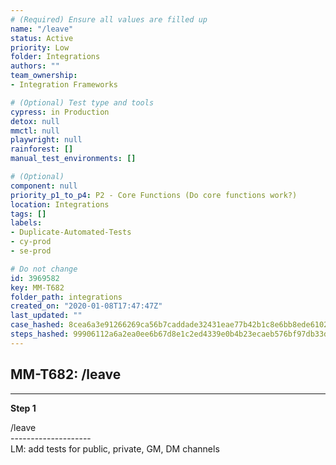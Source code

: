 ```yaml
---
# (Required) Ensure all values are filled up
name: "/leave"
status: Active
priority: Low
folder: Integrations
authors: ""
team_ownership: 
- Integration Frameworks

# (Optional) Test type and tools
cypress: in Production
detox: null
mmctl: null
playwright: null
rainforest: []
manual_test_environments: []

# (Optional)
component: null
priority_p1_to_p4: P2 - Core Functions (Do core functions work?)
location: Integrations
tags: []
labels: 
- Duplicate-Automated-Tests
- cy-prod
- se-prod

# Do not change
id: 3969582
key: MM-T682
folder_path: integrations
created_on: "2020-01-08T17:47:47Z"
last_updated: ""
case_hashed: 8cea6a3e91266269ca56b7caddade32431eae77b42b1c8e6bb8ede6102b6f82b0213cfdf51ec71404efa5ca602d797c6
steps_hashed: 99906112a6a2ea0ee6b67d8e1c2ed4339e0b4b23ecaeb576bf97db33d604d8d96284f2a305a1de4b90cc457d87f2aa09
---
```


## MM-T682: /leave

---

**Step 1**

/leave\
\--------------------\
LM: add tests for public, private, GM, DM channels
